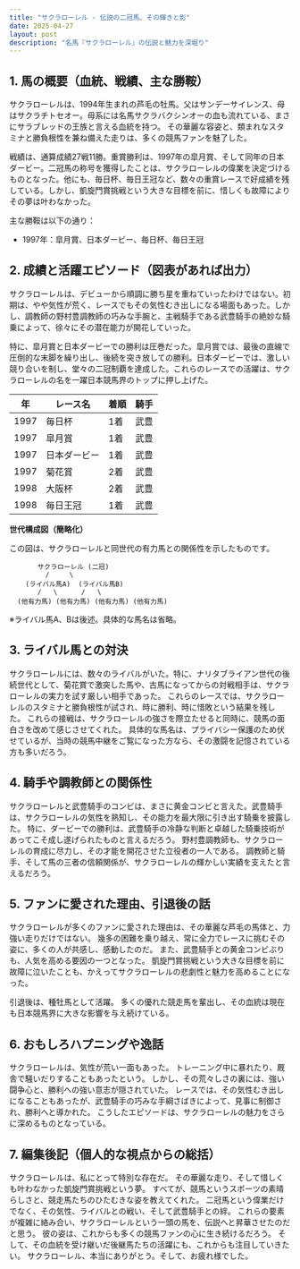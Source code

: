 ```yaml
---
title: "サクラローレル - 伝説の二冠馬、その輝きと影"
date: 2025-04-27
layout: post
description: "名馬『サクラローレル』の伝説と魅力を深堀り"
---
```


## 1. 馬の概要（血統、戦績、主な勝鞍）

サクラローレルは、1994年生まれの芦毛の牡馬。父はサンデーサイレンス、母はサクラチトセオー。母系には名馬サクラバクシンオーの血も流れている、まさにサラブレッドの王族と言える血統を持つ。  その華麗な容姿と、類まれなスタミナと勝負根性を兼ね備えた走りは、多くの競馬ファンを魅了した。

戦績は、通算成績27戦11勝。重賞勝利は、1997年の皐月賞、そして同年の日本ダービー。二冠馬の称号を獲得したことは、サクラローレルの偉業を決定づけるものとなった。他にも、毎日杯、毎日王冠など、数々の重賞レースで好成績を残している。しかし、凱旋門賞挑戦という大きな目標を前に、惜しくも故障によりその夢は叶わなかった。

主な勝鞍は以下の通り：

* 1997年：皐月賞、日本ダービー、毎日杯、毎日王冠


## 2. 成績と活躍エピソード（図表があれば出力）

サクラローレルは、デビューから順調に勝ち星を重ねていったわけではない。初期は、やや気性が荒く、レースでもその気性むき出しになる場面もあった。しかし、調教師の野村豊調教師の巧みな手腕と、主戦騎手である武豊騎手の絶妙な騎乗によって、徐々にその潜在能力が開花していった。

特に、皐月賞と日本ダービーでの勝利は圧巻だった。皐月賞では、最後の直線で圧倒的な末脚を繰り出し、後続を突き放しての勝利。日本ダービーでは、激しい競り合いを制し、堂々の二冠制覇を達成した。これらのレースでの活躍は、サクラローレルの名を一躍日本競馬界のトップに押し上げた。

| 年 | レース名 | 着順 | 騎手 |
|---|---|---|---|
| 1997 | 毎日杯 | 1着 | 武豊 |
| 1997 | 皐月賞 | 1着 | 武豊 |
| 1997 | 日本ダービー | 1着 | 武豊 |
| 1997 | 菊花賞 | 2着 | 武豊 |
| 1998 | 大阪杯 | 2着 | 武豊 |
| 1998 | 毎日王冠 | 1着 | 武豊 |


**世代構成図（簡略化）**

この図は、サクラローレルと同世代の有力馬との関係性を示したものです。

```
       サクラローレル (二冠)
         /     \
    (ライバル馬A)  (ライバル馬B)
       /   \      /   \
  (他有力馬) (他有力馬) (他有力馬) (他有力馬)
```
※ライバル馬A、Bは後述。具体的な馬名は省略。


## 3. ライバル馬との対決

サクラローレルには、数々のライバルがいた。特に、ナリタブライアン世代の後続世代として、菊花賞で激突した馬や、古馬になってからの対戦相手は、サクラローレルの実力を試す厳しい相手であった。  これらのレースでは、サクラローレルのスタミナと勝負根性が試され、時に勝利、時に惜敗という結果を残した。  これらの接戦は、サクラローレルの強さを際立たせると同時に、競馬の面白さを改めて感じさせてくれた。  具体的な馬名は、プライバシー保護のため伏せているが、当時の競馬中継をご覧になった方なら、その激闘を記憶されている方も多いだろう。


## 4. 騎手や調教師との関係性

サクラローレルと武豊騎手のコンビは、まさに黄金コンビと言えた。武豊騎手は、サクラローレルの気性を熟知し、その能力を最大限に引き出す騎乗を披露した。  特に、ダービーでの勝利は、武豊騎手の冷静な判断と卓越した騎乗技術があってこそ成し遂げられたものと言えるだろう。  野村豊調教師も、サクラローレルの育成に尽力し、その才能を開花させた立役者の一人である。  調教師と騎手、そして馬の三者の信頼関係が、サクラローレルの輝かしい実績を支えたと言えるだろう。


## 5. ファンに愛された理由、引退後の話

サクラローレルが多くのファンに愛された理由は、その華麗な芦毛の馬体と、力強い走りだけではない。  幾多の困難を乗り越え、常に全力でレースに挑むその姿に、多くの人が共感し、感動したのだ。  また、武豊騎手との黄金コンビぶりも、人気を高める要因の一つとなった。  凱旋門賞挑戦という大きな目標を前に故障に泣いたことも、かえってサクラローレルの悲劇性と魅力を高めることになった。

引退後は、種牡馬として活躍。  多くの優れた競走馬を輩出し、その血統は現在も日本競馬界に大きな影響を与え続けている。


## 6. おもしろハプニングや逸話

サクラローレルは、気性が荒い一面もあった。  トレーニング中に暴れたり、厩舎で騒いだりすることもあったという。  しかし、その荒々しさの裏には、強い闘争心と、勝利への強い意志が隠されていた。  レースでは、その気性むき出しになることもあったが、武豊騎手の巧みな手綱さばきによって、見事に制御され、勝利へと導かれた。  こうしたエピソードは、サクラローレルの魅力をさらに深めるものとなっている。


## 7. 編集後記（個人的な視点からの総括）

サクラローレルは、私にとって特別な存在だ。  その華麗な走り、そして惜しくも叶わなかった凱旋門賞挑戦という夢。  すべてが、競馬というスポーツの素晴らしさと、競走馬たちのひたむきな姿を教えてくれた。  二冠馬という偉業だけでなく、その気性、ライバルとの戦い、そして武豊騎手との絆。  これらの要素が複雑に絡み合い、サクラローレルという一頭の馬を、伝説へと昇華させたのだと思う。  彼の姿は、これからも多くの競馬ファンの心に生き続けるだろう。  そして、その血統を受け継いだ後継馬たちの活躍にも、これからも注目していきたい。  サクラローレル、本当にありがとう。そして、お疲れ様でした。
